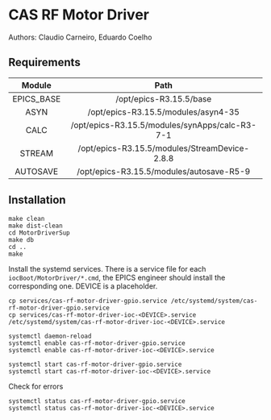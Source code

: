 # CAS RF Motor Driver
Authors: Claudio Carneiro, Eduardo Coelho

## Requirements

|Module|Path|
|:----:|:--:|
|EPICS_BASE|/opt/epics-R3.15.5/base|
|ASYN|/opt/epics-R3.15.5/modules/asyn4-35|
|CALC|/opt/epics-R3.15.5/modules/synApps/calc-R3-7-1|
|STREAM|/opt/epics-R3.15.5/modules/StreamDevice-2.8.8|
|AUTOSAVE|/opt/epics-R3.15.5/modules/autosave-R5-9|

## Installation
```
make clean
make dist-clean
cd MotorDriverSup
make db
cd ..
make
```
Install the systemd services. There is a service file for each `iocBoot/MotorDriver/*.cmd`, the EPICS engineer should install the corresponding one. DEVICE is a placeholder. 
```
cp services/cas-rf-motor-driver-gpio.service /etc/systemd/system/cas-rf-motor-driver-gpio.service
cp services/cas-rf-motor-driver-ioc-<DEVICE>.service /etc/systemd/system/cas-rf-motor-driver-ioc-<DEVICE>.service

systemctl daemon-reload
systemctl enable cas-rf-motor-driver-gpio.service
systemctl enable cas-rf-motor-driver-ioc-<DEVICE>.service

systemctl start cas-rf-motor-driver-gpio.service
systemctl start cas-rf-motor-driver-ioc-<DEVICE>.service
```
Check for errors
```
systemctl status cas-rf-motor-driver-gpio.service
systemctl status cas-rf-motor-driver-ioc-<DEVICE>.service
```

